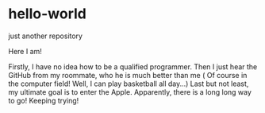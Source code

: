 # hello-world
just another repository

Here I am!

Firstly, I have no idea how to be a qualified programmer.
Then I just hear the GitHub from my roommate, who he is much better than me ( Of course in the computer field! Well, I can play basketball all day...)
Last but not least, my ultimate goal is to enter the Apple. Apparently, there is a long long way to go!
Keeping trying!
